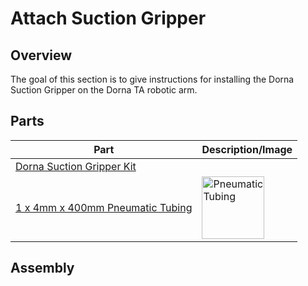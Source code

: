 # **Attach Suction Gripper**

## **Overview**
The goal of this section is to give instructions for installing the Dorna Suction Gripper on the Dorna TA robotic arm.

## **Parts**

| **Part** | **Description/Image** |
|---|---|
| [Dorna Suction Gripper Kit](https://dorna.ai/grippers/suction-gripper-kit/) |   |
| [1 x 4mm x 400mm Pneumatic Tubing](https://www.mcmaster.com/50315K22/) | <img src="https://i.imgur.com/3jdNbnQ.jpeg" alt="Pneumatic Tubing" width="100"/> |

## **Assembly**
